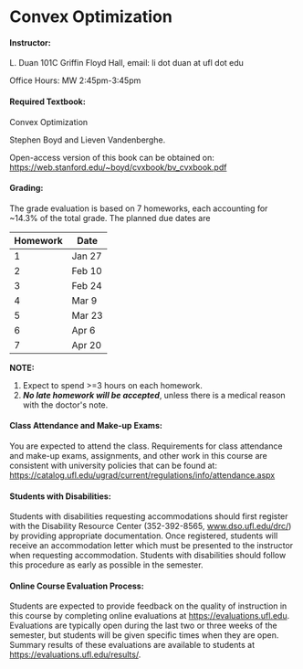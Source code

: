 # Convex Optimization


#### Instructor:

L. Duan
101C Griffin Floyd Hall,
email: li dot duan at ufl dot edu

Office Hours:
MW 2:45pm-3:45pm

#### Required Textbook:

Convex Optimization

Stephen Boyd and Lieven Vandenberghe.

Open-access version of this book can be obtained on:
https://web.stanford.edu/~boyd/cvxbook/bv_cvxbook.pdf

#### Grading:
The grade evaluation is based on 7 homeworks, each accounting for ~14.3% of the total grade. The planned due dates are

| Homework  |   Date |
| ---- |  --- |
| 1 |  Jan 27 |
| 2  | Feb 10		   | 
| 3  | Feb 24 		   |
| 4  | Mar 9        | 
| 5  | Mar 23        | 
| 6  | Apr 6        | 
| 7  | Apr 20        | 

**NOTE:**

1. Expect to spend >=3 hours  on each homework.
2. ***No late homework will be accepted***, unless there is a medical reason with the doctor's note.


#### Class Attendance and Make-up Exams:

You are expected to attend the class. Requirements for class attendance and make-up exams, assignments, and other work in this course are consistent with university policies that can be found at:
   https://catalog.ufl.edu/ugrad/current/regulations/info/attendance.aspx

#### Students with Disabilities:
Students with disabilities requesting accommodations should first register with the Disability Resource Center (352-392-8565, www.dso.ufl.edu/drc/) by providing appropriate documentation. Once registered, students will receive an accommodation letter which must be presented to the instructor when requesting accommodation. Students with disabilities should follow this procedure as early as possible in the semester.

#### Online Course Evaluation Process:
Students are expected to provide feedback on the quality of instruction in this course by completing online evaluations at https://evaluations.ufl.edu. Evaluations are typically open during the last two or three weeks of the semester, but students will be given specific times when they are open. Summary results of these evaluations are available to students at https://evaluations.ufl.edu/results/.
